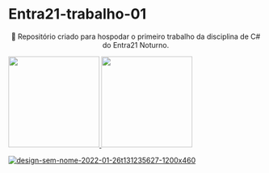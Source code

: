 # Entra21-trabalho-01
<p align="center">🚀 Repositório criado para hospodar o primeiro trabalho da disciplina de C# do Entra21 Noturno.</p>
<a href="https://github.com/seu-usuário-aqui">
<img height="180em" src="https://github-readme-stats.vercel.app/api/top-langs/?username=GreemerBR&layout=compact&langs_count=7&theme=dracula"/>
<img height="180em" src="https://github-readme-stats.vercel.app/api?username=GreemerBR&show_icons=true&theme=dracula&include_all_commits=true&count_private=true"/>
</div>

![design-sem-nome-2022-01-26t131235627-1200x460](https://user-images.githubusercontent.com/105084941/172011940-4cdc7594-5d71-4823-95c6-1d3cec75fe7e.png)
